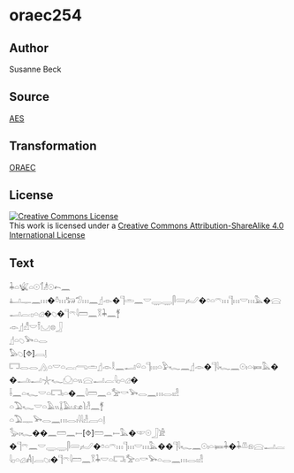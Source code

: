 # oraec254

## Author

Susanne Beck

## Source

[AES](https://github.com/simondschweitzer/aes)

## Transformation

[ORAEC](https://oraec.github.io/)

## License

<a rel="license" href="http://creativecommons.org/licenses/by-sa/4.0/"><img alt="Creative Commons License" style="border-width:0" src="https://i.creativecommons.org/l/by-sa/4.0/88x31.png" /></a><br />This work is licensed under a <a rel="license" href="http://creativecommons.org/licenses/by-sa/4.0/">Creative Commons Attribution-ShareAlike 4.0 International License</a>

## Text

𓇓𓏏𓆤𓏏𓇳𓄊𓁦𓇳𓍉𓈖<br>
𓂞𓊃𓈖𓏥�𓏊𓏥𓃒𓅿𓏥𓈖𓊨𓁹�𓊹𓏛𓈖𓎟𓇾𓇾𓋴𓄲𓃈�𓏌𓏏𓍼𓏥𓊹𓏥𓎟𓏥𓅓�𓈍𓂝𓐛𓊪𓏏𓊒�𓆇�𓊹𓍼𓇋𓏠𓈖𓎝𓇓𓈖𓋆<br>
𓁹𓊨𓀭𓎟𓍋𓈋𓊖𓃀<br>
𓊨𓏏𓆇𓅨𓏏𓂋<br>
𓅃𓆇[⯑]𓐙𓊤<br>
𓉐𓂋𓂋𓂻𓏏𓎟𓏏𓐛𓂺𓏛𓊨𓁹𓎛𓈖𓂝𓏖𓏏𓊹𓏥𓏏𓅱𓆑𓈖𓊨𓁹�𓊹𓇋𓆑𓈖𓇳𓏤𓏏𓍃𓅓�<br>
�𓂝𓏤𓂝𓇼𓆑𓈌𓏏𓏭𓈍𓂝𓐛𓇋𓊪𓏏𓊒�<br>
𓌢𓈖𓏏𓆑𓎟𓏏𓉐𓏤𓏏�𓈖𓇋𓏠𓈖𓏏𓅡𓎡𓅨𓂋𓈖𓏥𓂋𓏤𓁐<br>
𓏏𓅐𓆑𓎟𓏏𓄿𓏭𓆼𓄿𓏤𓃭𓌙𓁐𓈖𓋆<br>
𓏏𓅐𓊃𓅨𓂋𓈖𓏥𓂋𓏤𓇋𓇋𓁐𓐙𓏏𓊤<br>
𓅭𓏤𓆑��𓈖𓏠𓈖𓍿[⯑]𓏠𓈖𓍿𓅓�𓎱𓇳𓃀𓀀<br>
�𓊹𓍼𓈖𓎟𓇾𓇾𓋴𓄲𓃈�𓏌𓏏𓍼𓏥𓊹𓏥𓎟𓏥𓅓��𓊹𓇋𓆑𓈖𓇳𓏤𓏏𓍃𓇓�𓇓𓌨𓁶𓈍𓂝𓐛𓇋𓊪𓏏𓊒𓀻𓊤𓐙𓆇𓏤�𓊹𓍼𓇋𓏠𓈖𓎝𓇓𓎟𓏏𓉐𓏤𓅡𓏏𓎡𓅨𓏏𓂋𓈖𓏥𓂋𓏤𓁐<br>
